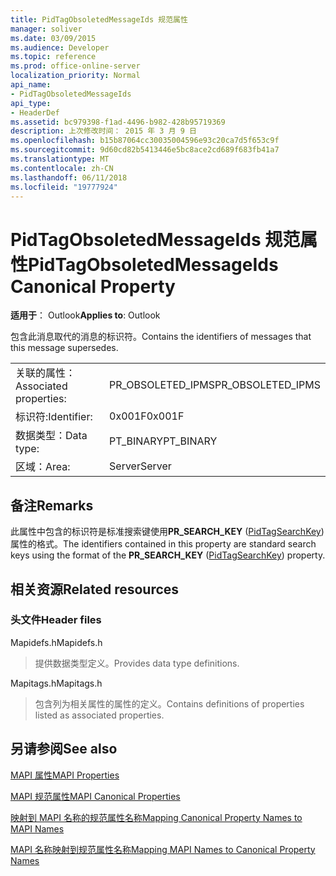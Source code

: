 ```yaml
---
title: PidTagObsoletedMessageIds 规范属性
manager: soliver
ms.date: 03/09/2015
ms.audience: Developer
ms.topic: reference
ms.prod: office-online-server
localization_priority: Normal
api_name:
- PidTagObsoletedMessageIds
api_type:
- HeaderDef
ms.assetid: bc979398-f1ad-4496-b982-428b95719369
description: 上次修改时间： 2015 年 3 月 9 日
ms.openlocfilehash: b15b87064cc30035004596e93c20ca7d5f653c9f
ms.sourcegitcommit: 9d60cd82b5413446e5bc8ace2cd689f683fb41a7
ms.translationtype: MT
ms.contentlocale: zh-CN
ms.lasthandoff: 06/11/2018
ms.locfileid: "19777924"
---
```

# <a name="pidtagobsoletedmessageids-canonical-property"></a><span data-ttu-id="86238-103">PidTagObsoletedMessageIds 规范属性</span><span class="sxs-lookup"><span data-stu-id="86238-103">PidTagObsoletedMessageIds Canonical Property</span></span>

  
  
<span data-ttu-id="86238-104">**适用于**： Outlook</span><span class="sxs-lookup"><span data-stu-id="86238-104">**Applies to**: Outlook</span></span> 
  
<span data-ttu-id="86238-105">包含此消息取代的消息的标识符。</span><span class="sxs-lookup"><span data-stu-id="86238-105">Contains the identifiers of messages that this message supersedes.</span></span>
  
|||
|:-----|:-----|
|<span data-ttu-id="86238-106">关联的属性：</span><span class="sxs-lookup"><span data-stu-id="86238-106">Associated properties:</span></span>  <br/> |<span data-ttu-id="86238-107">PR_OBSOLETED_IPMS</span><span class="sxs-lookup"><span data-stu-id="86238-107">PR_OBSOLETED_IPMS</span></span>  <br/> |
|<span data-ttu-id="86238-108">标识符:</span><span class="sxs-lookup"><span data-stu-id="86238-108">Identifier:</span></span>  <br/> |<span data-ttu-id="86238-109">0x001F</span><span class="sxs-lookup"><span data-stu-id="86238-109">0x001F</span></span>  <br/> |
|<span data-ttu-id="86238-110">数据类型：</span><span class="sxs-lookup"><span data-stu-id="86238-110">Data type:</span></span>  <br/> |<span data-ttu-id="86238-111">PT_BINARY</span><span class="sxs-lookup"><span data-stu-id="86238-111">PT_BINARY</span></span>  <br/> |
|<span data-ttu-id="86238-112">区域：</span><span class="sxs-lookup"><span data-stu-id="86238-112">Area:</span></span>  <br/> |<span data-ttu-id="86238-113">Server</span><span class="sxs-lookup"><span data-stu-id="86238-113">Server</span></span>  <br/> |
   
## <a name="remarks"></a><span data-ttu-id="86238-114">备注</span><span class="sxs-lookup"><span data-stu-id="86238-114">Remarks</span></span>

<span data-ttu-id="86238-115">此属性中包含的标识符是标准搜索键使用**PR_SEARCH_KEY** ([PidTagSearchKey](pidtagsearchkey-canonical-property.md)) 属性的格式。</span><span class="sxs-lookup"><span data-stu-id="86238-115">The identifiers contained in this property are standard search keys using the format of the **PR_SEARCH_KEY** ([PidTagSearchKey](pidtagsearchkey-canonical-property.md)) property.</span></span>
  
## <a name="related-resources"></a><span data-ttu-id="86238-116">相关资源</span><span class="sxs-lookup"><span data-stu-id="86238-116">Related resources</span></span>

### <a name="header-files"></a><span data-ttu-id="86238-117">头文件</span><span class="sxs-lookup"><span data-stu-id="86238-117">Header files</span></span>

<span data-ttu-id="86238-118">Mapidefs.h</span><span class="sxs-lookup"><span data-stu-id="86238-118">Mapidefs.h</span></span>
  
> <span data-ttu-id="86238-119">提供数据类型定义。</span><span class="sxs-lookup"><span data-stu-id="86238-119">Provides data type definitions.</span></span>
    
<span data-ttu-id="86238-120">Mapitags.h</span><span class="sxs-lookup"><span data-stu-id="86238-120">Mapitags.h</span></span>
  
> <span data-ttu-id="86238-121">包含列为相关属性的属性的定义。</span><span class="sxs-lookup"><span data-stu-id="86238-121">Contains definitions of properties listed as associated properties.</span></span>
    
## <a name="see-also"></a><span data-ttu-id="86238-122">另请参阅</span><span class="sxs-lookup"><span data-stu-id="86238-122">See also</span></span>



[<span data-ttu-id="86238-123">MAPI 属性</span><span class="sxs-lookup"><span data-stu-id="86238-123">MAPI Properties</span></span>](mapi-properties.md)
  
[<span data-ttu-id="86238-124">MAPI 规范属性</span><span class="sxs-lookup"><span data-stu-id="86238-124">MAPI Canonical Properties</span></span>](mapi-canonical-properties.md)
  
[<span data-ttu-id="86238-125">映射到 MAPI 名称的规范属性名称</span><span class="sxs-lookup"><span data-stu-id="86238-125">Mapping Canonical Property Names to MAPI Names</span></span>](mapping-canonical-property-names-to-mapi-names.md)
  
[<span data-ttu-id="86238-126">MAPI 名称映射到规范属性名称</span><span class="sxs-lookup"><span data-stu-id="86238-126">Mapping MAPI Names to Canonical Property Names</span></span>](mapping-mapi-names-to-canonical-property-names.md)

